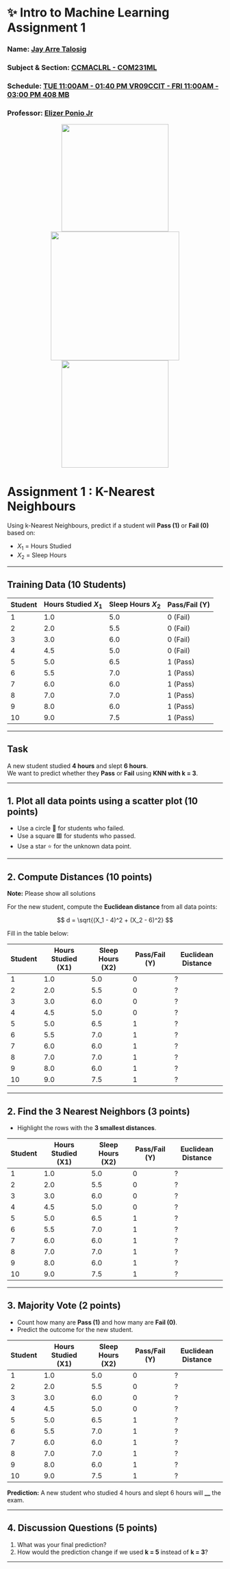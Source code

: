 # ✨ Intro to Machine Learning Assignment 1

### Name: [Jay Arre Talosig](https://www.youtube.com/watch?v=-er2ruCgzjg&list=RDfFqxDrmQLnQ&index=4)  
### Subject & Section: [CCMACLRL - COM231ML](https://www.youtube.com/watch?v=fFqxDrmQLnQ&list=RDfFqxDrmQLnQ&start_radio=1)
### Schedule: [TUE 11:00AM - 01:40 PM VR09CCIT - FRI 11:00AM - 03:00 PM 408 MB](https://www.youtube.com/watch?v=dL7Vn7hJDAk&list=RDdL7Vn7hJDAk&start_radio=1)
### Professor: [Elizer Ponio Jr](https://github.com/robitussin/)     

<!-- 🤖 Machine Learning 🤖 -->
<div align="center">
<img src="https://media.giphy.com/media/v1.Y2lkPWVjZjA1ZTQ3N3lpMjVqNnE3dWh4Mzk0cnF4N2RhcWJudmxvc3RqMW0waHFiN3R5MCZlcD12MV9zdGlja2Vyc19zZWFyY2gmY3Q9cw/jY1r8EHyk4Ye9KUOUb/giphy.gif" width="250">
<img src="https://media.giphy.com/media/v1.Y2lkPWVjZjA1ZTQ3b3pjaDIydDdpZXBnZWRxMWVuOWMyeDV1dHU0c3N5N243eDcyaWVkZCZlcD12MV9zdGlja2Vyc19zZWFyY2gmY3Q9cw/rYchHXYdIDp3Qpt3IK/giphy.gif" width="300">
<img src="https://media.giphy.com/media/v1.Y2lkPWVjZjA1ZTQ3N3lpMjVqNnE3dWh4Mzk0cnF4N2RhcWJudmxvc3RqMW0waHFiN3R5MCZlcD12MV9zdGlja2Vyc19zZWFyY2gmY3Q9cw/jY1r8EHyk4Ye9KUOUb/giphy.gif" width="250">
</div>


# Assignment 1 : K-Nearest Neighbours

Using k-Nearest Neighbours, predict if a student will **Pass (1)** or **Fail (0)** based on:

- $X_1$ = Hours Studied
- $X_2$ = Sleep Hours

---

## Training Data (10 Students)

| Student | Hours Studied $X_1$ | Sleep Hours $X_2$ | Pass/Fail (Y) |
| ------- | ------------------- | ----------------- | ------------- |
| 1       | 1.0                 | 5.0               | 0 (Fail)      |
| 2       | 2.0                 | 5.5               | 0 (Fail)      |
| 3       | 3.0                 | 6.0               | 0 (Fail)      |
| 4       | 4.5                 | 5.0               | 0 (Fail)      |
| 5       | 5.0                 | 6.5               | 1 (Pass)      |
| 6       | 5.5                 | 7.0               | 1 (Pass)      |
| 7       | 6.0                 | 6.0               | 1 (Pass)      |
| 8       | 7.0                 | 7.0               | 1 (Pass)      |
| 9       | 8.0                 | 6.0               | 1 (Pass)      |
| 10      | 9.0                 | 7.5               | 1 (Pass)      |

---

## Task

A new student studied **4 hours** and slept **6 hours**.  
We want to predict whether they **Pass** or **Fail** using **KNN with k = 3**.

---

## 1. Plot all data points using a scatter plot (10 points)

- Use a circle 🔵 for students who failed.
- Use a square 🟥 for students who passed.
- Use a star ⭐ for the unknown data point.

---

## 2. Compute Distances (10 points)

**Note:** Please show all solutions

For the new student, compute the **Euclidean distance** from all data points:

$$
d = \sqrt{(X_1 - 4)^2 + (X_2 - 6)^2}
$$

Fill in the table below:

| Student | Hours Studied (X1) | Sleep Hours (X2) | Pass/Fail (Y) | Euclidean Distance |
| ------- | ------------------ | ---------------- | ------------- | ------------------ |
| 1       | 1.0                | 5.0              | 0             | ?                  |
| 2       | 2.0                | 5.5              | 0             | ?                  |
| 3       | 3.0                | 6.0              | 0             | ?                  |
| 4       | 4.5                | 5.0              | 0             | ?                  |
| 5       | 5.0                | 6.5              | 1             | ?                  |
| 6       | 5.5                | 7.0              | 1             | ?                  |
| 7       | 6.0                | 6.0              | 1             | ?                  |
| 8       | 7.0                | 7.0              | 1             | ?                  |
| 9       | 8.0                | 6.0              | 1             | ?                  |
| 10      | 9.0                | 7.5              | 1             | ?                  |

---

## 2. Find the 3 Nearest Neighbors (3 points)

- Highlight the rows with the **3 smallest distances**.

| Student | Hours Studied (X1) | Sleep Hours (X2) | Pass/Fail (Y) | Euclidean Distance |
| ------- | ------------------ | ---------------- | ------------- | ------------------ |
| 1       | 1.0                | 5.0              | 0             | ?                  |
| 2       | 2.0                | 5.5              | 0             | ?                  |
| 3       | 3.0                | 6.0              | 0             | ?                  |
| 4       | 4.5                | 5.0              | 0             | ?                  |
| 5       | 5.0                | 6.5              | 1             | ?                  |
| 6       | 5.5                | 7.0              | 1             | ?                  |
| 7       | 6.0                | 6.0              | 1             | ?                  |
| 8       | 7.0                | 7.0              | 1             | ?                  |
| 9       | 8.0                | 6.0              | 1             | ?                  |
| 10      | 9.0                | 7.5              | 1             | ?                  |

---

## 3. Majority Vote (2 points)

- Count how many are **Pass (1)** and how many are **Fail (0)**.
- Predict the outcome for the new student.

| Student | Hours Studied (X1) | Sleep Hours (X2) | Pass/Fail (Y) | Euclidean Distance |
| ------- | ------------------ | ---------------- | ------------- | ------------------ |
| 1       | 1.0                | 5.0              | 0             | ?                  |
| 2       | 2.0                | 5.5              | 0             | ?                  |
| 3       | 3.0                | 6.0              | 0             | ?                  |
| 4       | 4.5                | 5.0              | 0             | ?                  |
| 5       | 5.0                | 6.5              | 1             | ?                  |
| 6       | 5.5                | 7.0              | 1             | ?                  |
| 7       | 6.0                | 6.0              | 1             | ?                  |
| 8       | 7.0                | 7.0              | 1             | ?                  |
| 9       | 8.0                | 6.0              | 1             | ?                  |
| 10      | 9.0                | 7.5              | 1             | ?                  |

**Prediction:** A new student who studied 4 hours and slept 6 hours will **\_\_** the exam.

---

## 4. Discussion Questions (5 points)

1. What was your final prediction?
2. How would the prediction change if we used **k = 5** instead of **k = 3**?

---
